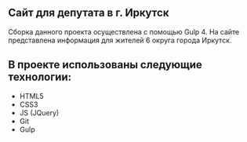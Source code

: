 ## Сайт для депутата в г. Иркутск
Сборка данного проекта осуществлена с помощью Gulp 4. На сайте представлена информация для жителей 6 округа города Иркутск.

## В проекте использованы следующие технологии:
-	HTML5
- CSS3
- JS (JQuery)
-	Git
-	Gulp
